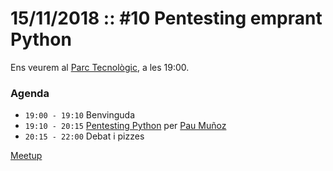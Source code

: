 # 15/11/2018 :: #10 Pentesting emprant Python

Ens veurem al [Parc Tecnològic](http://www.openstreetmap.org/way/63929565), a les 19:00.

### Agenda

- `19:00 - 19:10`  Benvinguda
- `19:10 - 20:15`  [Pentesting Python](https://github.com/pygrn/xerrades/issues/43) per [Pau Muñoz](https://github.com/tyger99)
- `20:15 - 22:00`  Debat i pizzes

[Meetup](https://www.meetup.com/PythonGirona/events/255369281/)

